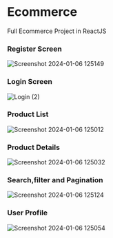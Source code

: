 # Ecommerce
Full Ecommerce Project in ReactJS

<h3>Register Screen</h3>

![Screenshot 2024-01-06 125149](https://github.com/SyedAbuBakerAli/Ecommerce/assets/92733250/48e4f857-529a-4ce9-837a-5c1d789d509c)


<h3>Login Screen</h3>

![Login (2)](https://github.com/SyedAbuBakerAli/Ecommerce/assets/92733250/05914559-ea61-4cb1-bad0-918715d36697)


<h3>Product List</h3>

![Screenshot 2024-01-06 125012](https://github.com/SyedAbuBakerAli/Ecommerce/assets/92733250/e9f5bc76-06fb-406e-a4bc-f20987e43731)



<h3>Product Details</h3>

![Screenshot 2024-01-06 125032](https://github.com/SyedAbuBakerAli/Ecommerce/assets/92733250/c33340c4-deda-4189-b912-cf60e36c4dab)


<h3>Search,filter and Pagination</h3>

![Screenshot 2024-01-06 125124](https://github.com/SyedAbuBakerAli/Ecommerce/assets/92733250/ad89bfa5-ad8b-49b9-a233-0de4191f6968)


<h3>User Profile</h3>

![Screenshot 2024-01-06 125054](https://github.com/SyedAbuBakerAli/Ecommerce/assets/92733250/13d575ec-39a4-4949-aadc-b2e178fb36b0)
